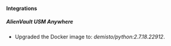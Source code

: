 #### Integrations
##### AlienVault USM Anywhere
- Upgraded the Docker image to: *demisto/python:2.7.18.22912*.
